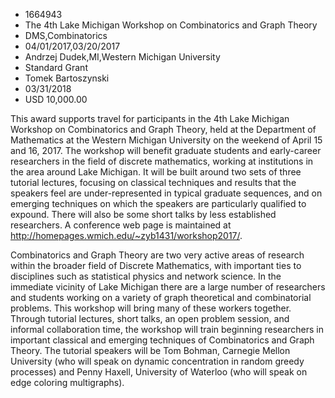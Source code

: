 
* 1664943
* The 4th Lake Michigan Workshop on Combinatorics and Graph Theory
* DMS,Combinatorics
* 04/01/2017,03/20/2017
* Andrzej Dudek,MI,Western Michigan University
* Standard Grant
* Tomek Bartoszynski
* 03/31/2018
* USD 10,000.00

This award supports travel for participants in the 4th Lake Michigan Workshop on
Combinatorics and Graph Theory, held at the Department of Mathematics at the
Western Michigan University on the weekend of April 15 and 16, 2017. The
workshop will benefit graduate students and early-career researchers in the
field of discrete mathematics, working at institutions in the area around Lake
Michigan. It will be built around two sets of three tutorial lectures, focusing
on classical techniques and results that the speakers feel are under-represented
in typical graduate sequences, and on emerging techniques on which the speakers
are particularly qualified to expound. There will also be some short talks by
less established researchers. A conference web page is maintained at
http://homepages.wmich.edu/~zyb1431/workshop2017/.

Combinatorics and Graph Theory are two very active areas of research within the
broader field of Discrete Mathematics, with important ties to disciplines such
as statistical physics and network science. In the immediate vicinity of Lake
Michigan there are a large number of researchers and students working on a
variety of graph theoretical and combinatorial problems. This workshop will
bring many of these workers together. Through tutorial lectures, short talks, an
open problem session, and informal collaboration time, the workshop will train
beginning researchers in important classical and emerging techniques of
Combinatorics and Graph Theory. The tutorial speakers will be Tom Bohman,
Carnegie Mellon University (who will speak on dynamic concentration in random
greedy processes) and Penny Haxell, University of Waterloo (who will speak on
edge coloring multigraphs).
